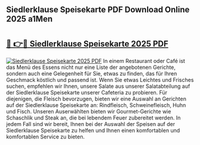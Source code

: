 ## Siedlerklause Speisekarte PDF Download Online 2025 a1Men

# <h2><a href="http://gc9l415.nevu.top/?p=Siedlerklause+Speisekarte">🔗 👉🔴 Siedlerklause Speisekarte 2025 PDF</a></h2>

[![Siedlerklause Speisekarte 2025 PDF](https://i.imgur.com/dBaPXMq.png)](http://gc9l415.nevu.top/?p=Siedlerklause+Speisekarte)
In einem Restaurant oder Café ist das Menü des Essens nicht nur eine Liste der angebotenen Gerichte, sondern auch eine Gelegenheit für Sie, etwas zu finden, das für Ihren Geschmack köstlich und passend ist. Wenn Sie etwas Leichtes und Frisches suchen, empfehlen wir Ihnen, unsere Salate aus unserer Salatabteilung auf der Siedlerklause Speisekarte unserer Cafeteria zu probieren. Für diejenigen, die Fleisch bevorzugen, bieten wir eine Auswahl an Gerichten auf der Siedlerklause Speisekarte an: Rindfleisch, Schweinefleisch, Huhn und Fisch. Unseren Auserwählten bieten wir Gourmet-Gerichte wie Schaschlik und Steak an, die bei lebendem Feuer zubereitet werden. In jedem Fall sind wir bereit, Ihnen bei der Auswahl der Speisen auf der Siedlerklause Speisekarte zu helfen und Ihnen einen komfortablen und komfortablen Service zu bieten.

